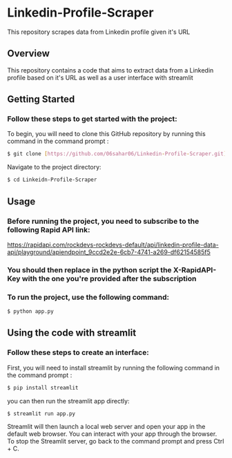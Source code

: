 # Linkedin-Profile-Scraper
This repository scrapes data from Linkedin profile given it's URL


## Overview

This repository contains a code that aims to extract data from a Linkedin profile based on it's URL as well as a user interface with streamlit

## Getting Started

### Follow these steps to get started with the project:
To begin, you will need to clone this GitHub repository by running this command in the command prompt :
```bash
$ git clone [https://github.com/06sahar06/Linkedin-Profile-Scraper.git]
```
Navigate to the project directory:
```bash 
$ cd Linkeidn-Profile-Scraper
```

## Usage

### Before running the project, you need to subscribe to the following Rapid API link: 

https://rapidapi.com/rockdevs-rockdevs-default/api/linkedin-profile-data-api/playground/apiendpoint_9ccd2e2e-6cb7-4741-a269-df62154585f5

### You should then replace in the python script the X-RapidAPI-Key with the one you're provided after the subscription


### To run the project, use the following command:
```bash
$ python app.py
```


## Using the code with streamlit
### Follow these steps to create an interface:
First, you will need to install streamlit by running the following command in the command prompt :
```bash
$ pip install streamlit
```
you can then run the streamlit app directly:
```bash
$ streamlit run app.py
```
Streamlit will then launch a local web server and open your app in the default web browser. You can interact with your app through the browser.
To stop the Streamlit server, go back to the command prompt and press Ctrl + C.

